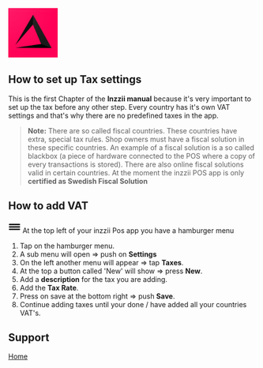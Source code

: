 <img src="../Assets/Pictures/play_store_512.png" alt="inzzii logo" width="100"/>

## How to set up Tax settings
This is the first Chapter of the **Inzzii manual** because it's very important to set up the tax before any other step. Every country has it's own VAT settings and that's why there are no predefined taxes in the app.
> **Note:**  There are so called fiscal countries. These countries have extra, special tax rules. Shop owners must have a fiscal solution in these specific countries. An example of a fiscal solution is a so called blackbox (a piece of hardware connected to the POS where a copy of every transactions is stored). There are also online fiscal solutions valid in certain countries. At the moment the inzzii POS app is only **certified as Swedish Fiscal Solution**

## How to add VAT

<img src="../Assets/Pictures/Hmenu.png" alt="hamburgermenu" width="25" height="25"/> At the top left of your inzzii Pos app you have a hamburger menu 
1. Tap on the hamburger menu.
2. A sub menu will open => push on **Settings**
3. On the left another menu will appear => tap **Taxes**. 
4. At the top a button called 'New' will show => press **New**.
5. Add a **description** for the tax you are adding.
6. Add the **Tax Rate**.
7. Press on save at the bottom right => push **Save**.
8. Continue adding taxes until your done / have added all your countries VAT's. 


## Support
[Home](../index.md)
